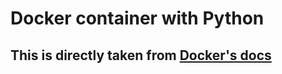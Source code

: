 # Docker container with Python

## This is directly taken from [Docker's docs](https://docs.docker.com/get-started)

